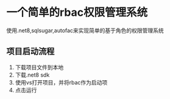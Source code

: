 # 一个简单的rbac权限管理系统
使用.net8,sqlsugar,autofac来实现简单的基于角色的权限管理系统
## 项目启动流程
1. 下载项目文件到本地
2. 下载.net8 sdk
3. 使用vs打开项目，并将rbac作为启动项
4. 点击运行
